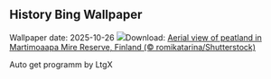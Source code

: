 ## History Bing Wallpaper
Wallpaper date: 2025-10-26
![](https://www.bing.com/th?id=OHR.MartimoaapaFinland_EN-CA8581468611_UHD.jpg&w=1000)Download: [Aerial view of peatland in Martimoaapa Mire Reserve, Finland (© romikatarina/Shutterstock)](https://www.bing.com/th?id=OHR.MartimoaapaFinland_EN-CA8581468611_UHD.jpg)

Auto get programm by LtgX
